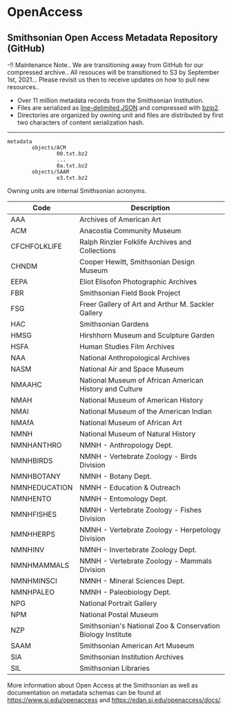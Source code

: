 # OpenAccess

## Smithsonian Open Access Metadata Repository (GitHub)


-!! Maintenance Note.. We are transitioning away from GitHub for our compressed archive.. 
 All resouces will be transitioned to S3 by September 1st, 2021... Please revisit us then
 to receive updates on how to pull new resources..

- Over 11 million metadata records from the Smithsonian Institution.
- Files are serialized as [line-delimited
  JSON](https://en.wikipedia.org/wiki/JSON_streaming#Line-delimited_JSON) and
  compressed with [bzip2](https://en.wikipedia.org/wiki/Bzip2).
- Directories are organized by owning unit and files are distributed by first
  two characters of content serialization hash.

---

```
metadata
        objects/ACM
                00.txt.bz2
                ...
                0a.txt.bz2
        objects/SAAM
                e3.txt.bz2
```

Owning units are internal Smithsonian acronyms.

Code | Description
--- | ---
AAA | Archives of American Art
ACM | Anacostia Community Museum
CFCHFOLKLIFE | Ralph Rinzler Folklife Archives and Collections
CHNDM | Cooper Hewitt, Smithsonian Design Museum
EEPA | Eliot Elisofon Photographic Archives
FBR | Smithsonian Field Book Project
FSG | Freer Gallery of Art and Arthur M. Sackler Gallery
HAC | Smithsonian Gardens
HMSG | Hirshhorn Museum and Sculpture Garden
HSFA | Human Studies Film Archives
NAA | National Anthropological Archives
NASM | National Air and Space Museum
NMAAHC | National Museum of African American History and Culture
NMAH | National Museum of American History
NMAI | National Museum of the American Indian
NMAfA | National Museum of African Art
NMNH | National Museum of Natural History
NMNHANTHRO | NMNH - Anthropology Dept.
NMNHBIRDS | NMNH - Vertebrate Zoology - Birds Division
NMNHBOTANY | NMNH - Botany Dept.
NMNHEDUCATION | NMNH - Education & Outreach
NMNHENTO | NMNH - Entomology Dept.
NMNHFISHES | NMNH - Vertebrate Zoology - Fishes Division
NMNHHERPS | NMNH - Vertebrate Zoology - Herpetology Division
NMNHINV | NMNH - Invertebrate Zoology Dept.
NMNHMAMMALS | NMNH - Vertebrate Zoology - Mammals Division
NMNHMINSCI | NMNH - Mineral Sciences Dept.
NMNHPALEO | NMNH - Paleobiology Dept.
NPG | National Portrait Gallery
NPM | National Postal Museum
NZP | Smithsonian's National Zoo & Conservation Biology Institute
SAAM | Smithsonian American Art Museum
SIA | Smithsonian Institution Archives
SIL | Smithsonian Libraries

More information about Open Access at the Smithsonian as well as documentation
on metadata schemas can be found at <https://www.si.edu/openaccess> and
<https://edan.si.edu/openaccess/docs/>.
